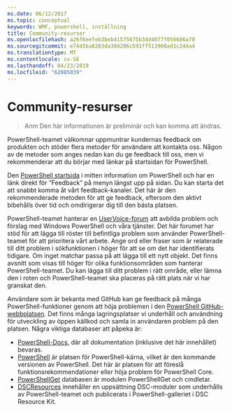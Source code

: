 ```yaml
---
ms.date: 06/12/2017
ms.topic: conceptual
keywords: WMF, powershell, inställning
title: Community-resurser
ms.openlocfilehash: a26f6eefeb3beb41575675b3dd4077f056606a70
ms.sourcegitcommit: e7445ba8203da304286c591ff513900ad1c244a4
ms.translationtype: MT
ms.contentlocale: sv-SE
ms.lasthandoff: 04/23/2019
ms.locfileid: "62085039"
---
```

# <a name="community-resources"></a>Community-resurser
> Anm Den här informationen är preliminär och kan komma att ändras.

PowerShell-teamet välkomnar uppmuntrar kundernas feedback om produkten och stöder flera metoder för användare att kontakta oss.
Någon av de metoder som anges nedan kan du ge feedback till oss, men vi rekommenderar att du börjar med länkar på startsidan för PowerShell.

Den [PowerShell startsida](https://microsoft.com/powershell) i mitten information om PowerShell och har en länk direkt för ”Feedback” på menyn längst upp på sidan.
Du kan starta det att snabbt komma åt vårt feedback-kanaler.
Det här är den rekommenderade metoden för att ge feedback, eftersom den aktivt bibehålls över tid och omdirigerar dig till den bästa platsen.

PowerShell-teamet hanterar en [UserVoice-forum](https://windowsserver.uservoice.com/forums/301869-powershell/) att avbilda problem och förslag med Windows PowerShell och våra tjänster.
Det här forumet har stöd för att lägga till röster till befintliga problem som använder PowerShell-teamet för att prioritera vårt arbete.
Ange ord eller fraser som är relaterade till ditt problem i sökfunktionen i höger för att se om det har identifierats tidigare.
Om inget matchar passa på att lägga till ett nytt objekt.
Det finns avsnitt som visas till höger för olika funktionsområden som hanterar PowerShell-teamet.
Du kan lägga till ditt problem i rätt område, eller lämna den i roten och PowerShell-teamet ska placeras på rätt plats när vi har granskat den.

Användare som är bekanta med GitHub kan ge feedback på många PowerShell-funktioner genom att höja problemen i den [PowerShell GitHub-webbplatsen](https://github.com/powershell).
Det finns många lagringsplatser vi underhåll och användning för utveckling av öppen källkod och samla in användaren problem på den platsen.
Några viktiga databaser att påpeka är:

* [PowerShell-Docs](https://github.com/PowerShell/powershell-docs), där all dokumentation (inklusive det här innehållet) bevaras.
* [PowerShell](https://github.com/PowerShell/powershell) är platsen för PowerShell-kärna, vilket är den kommande versionen av PowerShell.
Det här är platsen för att föreslå funktionsrekommendationer eller höja problem för PowerShell Core.
* [PowerShellGet](https://github.com/PowerShell/powershellget) databasen är modulen PowerShellGet och cmdletar.
* [DSCResources](https://github.com/PowerShell/DscResources) innehåller en uppsättning DSC-moduler som underhålls av PowerShell-teamet och publicerats i PowerShell-galleriet i DSC Resource Kit.
